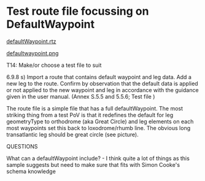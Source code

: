# Test route file focussing on DefaultWaypoint

[defaultWaypoint.rtz](./defaultWaypoint.rtz)

[defaultwaypoint.png](./defaultWaypoint.png)

T14: Make/or choose a test file to suit 

6.9.8
s)	Import a route that contains default waypoint and leg data. Add a new leg to the route. Confirm by observation that the default data is applied or not applied to the new waypoint and leg in accordance with the guidance given in the user manual. (Annex S.5.5 and 5.5.6; Test file )

The route file is a simple file that has a full defaultWaypoint. The most striking thing from a test PoV is that it redefines the default for leg geometryType to orthodrome (aka Great Circle) and leg elements on each most waypoints set this back to loxodrome/rhumb line. The obvious long transatlantic leg should be great circle (see picture).


QUESTIONS

What can a defaultWaypoint include? - I think quite a lot of things as this sample suggests but need to make sure that fits with Simon Cooke's schema knowledge

